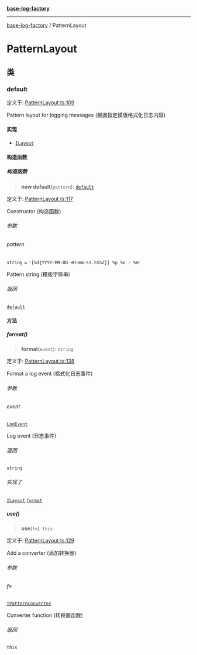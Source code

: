 [**base-log-factory**](index.md)

***

[base-log-factory](index.md) / PatternLayout

# PatternLayout

## 类

### default

定义于: [PatternLayout.ts:109](https://github.com/fengxinming/log-base/blob/f2c7f48e718176bca14e93c254777a3cb459e638/packages/base-log-factory/src/PatternLayout.ts#L109)

Pattern layout for logging messages (根据指定模版格式化日志内容)

#### 实现

- [`ILayout`](typings.md#ilayout)

#### 构造函数

##### 构造函数

> **new default**(`pattern`): [`default`](#default)

定义于: [PatternLayout.ts:117](https://github.com/fengxinming/log-base/blob/f2c7f48e718176bca14e93c254777a3cb459e638/packages/base-log-factory/src/PatternLayout.ts#L117)

Constructor (构造函数)

###### 参数

###### pattern

`string` = `'[%d{YYYY-MM-DD HH:mm:ss.SSSZ}] %p %c - %m'`

Pattern string (模版字符串)

###### 返回

[`default`](#default)

#### 方法

##### format()

> **format**(`event`): `string`

定义于: [PatternLayout.ts:138](https://github.com/fengxinming/log-base/blob/f2c7f48e718176bca14e93c254777a3cb459e638/packages/base-log-factory/src/PatternLayout.ts#L138)

Format a log event (格式化日志事件)

###### 参数

###### event

[`LogEvent`](typings.md#logevent)

Log event (日志事件)

###### 返回

`string`

###### 实现了

[`ILayout`](typings.md#ilayout).[`format`](typings.md#ilayout#format)

##### use()

> **use**(`fn`): `this`

定义于: [PatternLayout.ts:129](https://github.com/fengxinming/log-base/blob/f2c7f48e718176bca14e93c254777a3cb459e638/packages/base-log-factory/src/PatternLayout.ts#L129)

Add a converter (添加转换器)

###### 参数

###### fn

[`TPatternConverter`](typings.md#tpatternconverter)

Converter function (转换器函数)

###### 返回

`this`
